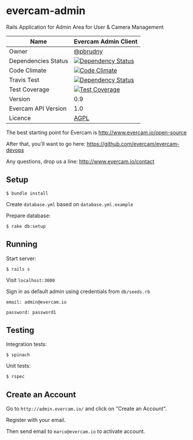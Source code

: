 # evercam-admin
Rails Application for Admin Area for User &amp; Camera Management

| Name   | Evercam Admin Client  |
| --- | --- |
| Owner   | [@pbrudny](https://github.com/pbrudny)   |
| Dependencies Status   | [![Dependency Status](https://gemnasium.com/evercam/evercam-admin.svg)](https://gemnasium.com/evercam/evercam-admin)  |
| Code Climate   | [![Code Climate](https://codeclimate.com/github/evercam/evercam-admin/badges/gpa.svg)](https://codeclimate.com/github/evercam/evercam-admin)   |
| Travis Test   | [![Dependency Status](https://travis-ci.org/evercam/evercam-admin.svg?branch=master)](https://travis-ci.org/evercam/evercam-admin)   |
| Test Coverage  | [![Test Coverage](https://codeclimate.com/github/evercam/evercam-admin/badges/coverage.svg)](https://codeclimate.com/github/evercam/evercam-admin)   |
| Version  | 0.9  |
| Evercam API Version  | 1.0  |
| Licence | [AGPL](https://tldrlegal.com/license/gnu-affero-general-public-license-v3-%28agpl-3.0%29) |

The best starting point for Evercam is http://www.evercam.io/open-source

After that, you'll want to go here: https://github.com/evercam/evercam-devops

Any questions, drop us a line: http://www.evercam.io/contact

## Setup
``
$ bundle install
``

Create ``database.yml`` based on ``database.yml.example``

Prepare database:

``
$ rake db:setup
``

## Running
Start server:

``
$ rails s
``

Visit ``localhost:3000``

Sign in as default admin using credentials from  ``db/seeds.rb``

``
email: admin@evercam.io
``

``
password: password1
``

## Testing
Integration tests:

``
$ spinach
``

Unit tests:

``
$ rspec
``

## Create an Account

Go to ``http://admin.evercam.io/`` and click on "Create an Account".

Register with your email.

Then send email to ``marco@evercam.io`` to activate account.
